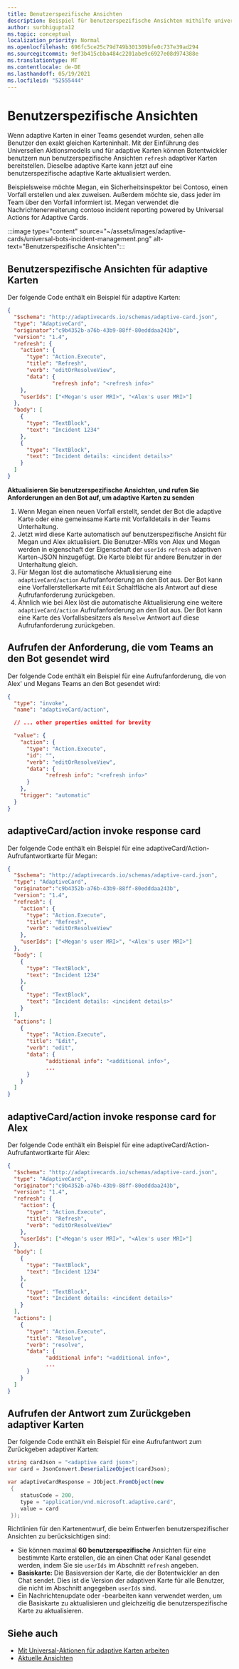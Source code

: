 ```yaml
---
title: Benutzerspezifische Ansichten
description: Beispiel für benutzerspezifische Ansichten mithilfe universeller Aktionen
author: surbhigupta12
ms.topic: conceptual
localization_priority: Normal
ms.openlocfilehash: 696fc5ce25c79d749b301309bfe0c737e39ad294
ms.sourcegitcommit: 9ef3b415cbba484c2201abe9c6927e08d974388e
ms.translationtype: MT
ms.contentlocale: de-DE
ms.lasthandoff: 05/19/2021
ms.locfileid: "52555444"
---
```

# <a name="user-specific-views"></a>Benutzerspezifische Ansichten

Wenn adaptive Karten in einer Teams gesendet wurden, sehen alle Benutzer den exakt gleichen Karteninhalt. Mit der Einführung des Universellen Aktionsmodells und für adaptive Karten können Botentwickler benutzern nun benutzerspezifische Ansichten `refresh` adaptiver Karten bereitstellen. Dieselbe adaptive Karte kann jetzt auf eine benutzerspezifische adaptive Karte aktualisiert werden.

Beispielsweise möchte Megan, ein Sicherheitsinspektor bei Contoso, einen Vorfall erstellen und alex zuweisen. Außerdem möchte sie, dass jeder im Team über den Vorfall informiert ist. Megan verwendet die Nachrichtenerweiterung contoso incident reporting powered by Universal Actions for Adaptive Cards.

:::image type="content" source="~/assets/images/adaptive-cards/universal-bots-incident-management.png" alt-text="Benutzerspezifische Ansichten":::

## <a name="user-specific-views-for-adaptive-cards"></a>Benutzerspezifische Ansichten für adaptive Karten

Der folgende Code enthält ein Beispiel für adaptive Karten:

```JSON
{
  "$schema": "http://adaptivecards.io/schemas/adaptive-card.json",
  "type": "AdaptiveCard",
  "originator":"c9b4352b-a76b-43b9-88ff-80edddaa243b",
  "version": "1.4",
  "refresh": {
    "action": {
      "type": "Action.Execute",
      "title": "Refresh",
      "verb": "editOrResolveView",
      "data": {
              "refresh info": "<refresh info>"
    },
    "userIds": ["<Megan's user MRI>", "<Alex's user MRI>"]
  },
  "body": [
    {
      "type": "TextBlock",
      "text": "Incident 1234"
    },
    {
      "type": "TextBlock",
      "text": "Incident details: <incident details>"
    }
  ]
}
```

**Aktualisieren Sie benutzerspezifische Ansichten, und rufen Sie Anforderungen an den Bot auf, um adaptive Karten zu senden**

1. Wenn Megan einen neuen Vorfall erstellt, sendet der Bot die adaptive Karte oder eine gemeinsame Karte mit Vorfalldetails in der Teams Unterhaltung.
2. Jetzt wird diese Karte automatisch auf benutzerspezifische Ansicht für Megan und Alex aktualisiert. Die Benutzer-MRIs von Alex und Megan werden in eigenschaft der Eigenschaft der `userIds` `refresh` adaptiven Karten-JSON hinzugefügt. Die Karte bleibt für andere Benutzer in der Unterhaltung gleich.
3. Für Megan löst die automatische Aktualisierung eine `adaptiveCard/action` Aufrufanforderung an den Bot aus. Der Bot kann eine Vorfallerstellerkarte mit `Edit` Schaltfläche als Antwort auf diese Aufrufanforderung zurückgeben.
4. Ähnlich wie bei Alex löst die automatische Aktualisierung eine weitere `adaptiveCard/action` Aufrufanforderung an den Bot aus. Der Bot kann eine Karte des Vorfallsbesitzers als `Resolve` Antwort auf diese Aufrufanforderung zurückgeben.

## <a name="invoke-request-sent-from-teams-client-to-the-bot"></a>Aufrufen der Anforderung, die vom Teams an den Bot gesendet wird

Der folgende Code enthält ein Beispiel für eine Aufrufanforderung, die von Alex' und Megans Teams an den Bot gesendet wird:

```JSON
{ 
  "type": "invoke",
  "name": "adaptiveCard/action",

  // ... other properties omitted for brevity

  "value": { 
    "action": { 
      "type": "Action.Execute", 
      "id": "", 
      "verb": "editOrResolveView",
      "data": { 
            "refresh info": "<refresh info>"
      } 
    },
    "trigger": "automatic" 
  }
}
```

## <a name="adaptivecardaction-invoke-response-card"></a>adaptiveCard/action invoke response card

Der folgende Code enthält ein Beispiel für eine adaptiveCard/Action-Aufrufantwortkarte für Megan:

```JSON
{
  "$schema": "http://adaptivecards.io/schemas/adaptive-card.json",
  "type": "AdaptiveCard",
  "originator":"c9b4352b-a76b-43b9-88ff-80edddaa243b",
  "version": "1.4",
  "refresh": {
    "action": {
      "type": "Action.Execute",
      "title": "Refresh",
      "verb": "editOrResolveView"
    },
    "userIds": ["<Megan's user MRI>", "<Alex's user MRI>"]
  },
  "body": [
    {
      "type": "TextBlock",
      "text": "Incident 1234"
    },
    {
      "type": "TextBlock",
      "text": "Incident details: <incident details>"
    }
  ],
  "actions": [
    {
      "type": "Action.Execute",
      "title": "Edit",
      "verb": "edit",
      "data": {
            "additional info": "<additional info>",
            ...
      }
    }
  ]
}
```

## <a name="adaptivecardaction-invoke-response-card-for-alex"></a>adaptiveCard/action invoke response card for Alex

Der folgende Code enthält ein Beispiel für eine adaptiveCard/Action-Aufrufantwortkarte für Alex:

```JSON
{
  "$schema": "http://adaptivecards.io/schemas/adaptive-card.json",
  "type": "AdaptiveCard",
  "originator":"c9b4352b-a76b-43b9-88ff-80edddaa243b",
  "version": "1.4",
  "refresh": {
    "action": {
      "type": "Action.Execute",
      "title": "Refresh",
      "verb": "editOrResolveView"
    },
    "userIds": ["<Megan's user MRI>", "<Alex's user MRI>"]
  },
  "body": [
    {
      "type": "TextBlock",
      "text": "Incident 1234"
    },
    {
      "type": "TextBlock",
      "text": "Incident details: <incident details>"
    }
  ],
  "actions": [
    {
      "type": "Action.Execute",
      "title": "Resolve",
      "verb": "resolve",
      "data": {
            "additional info": "<additional info>",
            ...
      }
    }
  ]
}
```

## <a name="invoke-response-to-return-adaptive-cards"></a>Aufrufen der Antwort zum Zurückgeben adaptiver Karten

Der folgende Code enthält ein Beispiel für eine Aufrufantwort zum Zurückgeben adaptiver Karten:

```C#
string cardJson = "<adaptive card json>";
var card = JsonConvert.DeserializeObject(cardJson);

var adaptiveCardResponse = JObject.FromObject(new
 {
    statusCode = 200,
    type = "application/vnd.microsoft.adaptive.card",
    value = card
 });
```

Richtlinien für den Kartenentwurf, die beim Entwerfen benutzerspezifischer Ansichten zu berücksichtigen sind:

* Sie können maximal **60 benutzerspezifische** Ansichten für eine bestimmte Karte erstellen, die an einen Chat oder Kanal gesendet werden, indem Sie sie `userIds` im Abschnitt `refresh` angeben.
* **Basiskarte:** Die Basisversion der Karte, die der Botentwickler an den Chat sendet. Dies ist die Version der adaptiven Karte für alle Benutzer, die nicht im Abschnitt angegeben `userIds` sind.
* Ein Nachrichtenupdate oder -bearbeiten kann verwendet werden, um die Basiskarte zu aktualisieren und gleichzeitig die benutzerspezifische Karte zu aktualisieren.

## <a name="see-also"></a>Siehe auch

* [Mit Universal-Aktionen für adaptive Karten arbeiten](Work-with-universal-actions-for-adaptive-cards.md)
* [Aktuelle Ansichten](Up-To-Date-Views.md)
